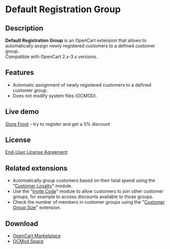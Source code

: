 # Default Registration Group

## Description
**Default Registration Group** is an OpenCart extension that allows to automatically assign newly registered customers to a defined customer group.  
Compatible with OpenCart 2.x-3.x versions.

## Features
* Automatic assignment of newly registered customers to a defined customer group.
* Does not modify system files (OCMOD).

## Live demo
[Store Front](https://demo.ocmod.space/a/index.php?route=product/product&product_id=29) - try to register and get a 5% discount

## License
[End-User License Agreement](https://raw.githubusercontent.com/ocmod-space/ocmod-default-registration-group/main/EULA.txt)

## Related extensions
* Automatically group customers based on their total spend using the "[Customer Loyalty](https://www.opencart.com/index.php?route=marketplace/extension/info&extension_id=42646)" module.
* Use the "[Invite Code](https://www.opencart.com/index.php?route=marketplace/extension/info&extension_id=42632)" module to allow customers to join other customer groups, for example to access discounts available to those groups.
* Check the number of members in customer groups using the "[Customer Group Size](https://www.opencart.com/index.php?route=marketplace/extension/info&extension_id=42642)" extension.

## Download
* [OpenCart Marketplace](https://www.opencart.com/index.php?route=marketplace/extension/info&extension_id=42480)
* [OCMod Space](https://www.ocmod.space/default-registration-group)
